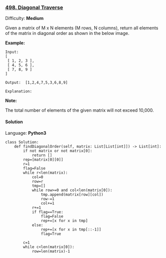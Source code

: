 ### [498\. Diagonal Traverse](https://leetcode.com/problems/diagonal-traverse/)

Difficulty: **Medium**


Given a matrix of M x N elements (M rows, N columns), return all elements of the matrix in diagonal order as shown in the below image.

**Example:**

```
Input:
[
 [ 1, 2, 3 ],
 [ 4, 5, 6 ],
 [ 7, 8, 9 ]
]

Output:  [1,2,4,7,5,3,6,8,9]

Explanation:

```

**Note:**

The total number of elements of the given matrix will not exceed 10,000.


#### Solution

Language: **Python3**

```python3
class Solution:
    def findDiagonalOrder(self, matrix: List[List[int]]) -> List[int]:
        if not matrix or not matrix[0]:
            return []
        rep=[matrix[0][0]]
        r=1
        flag=False
        while r<len(matrix):
            col=0
            row=r
            tmp=[]
            while row>=0 and col<len(matrix[0]): 
                tmp.append(matrix[row][col])
                row-=1
                col+=1
            r+=1
            if flag==True:
                flag=False
                rep+=[x for x in tmp]
            else:
                rep+=[x for x in tmp[::-1]]
                flag=True
        
        c=1
        while c<len(matrix[0]):
            row=len(matrix)-1
```